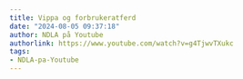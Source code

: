 ```yaml
---
title: Vippa og forbrukeratferd
date: "2024-08-05 09:37:18"
author: NDLA på Youtube
authorlink: https://www.youtube.com/watch?v=g4TjwvTXukc
tags:
- NDLA-pa-Youtube
---
```

